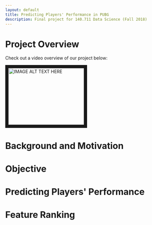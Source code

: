 ```yaml
---
layout: default
title: Predicting Players' Performance in PUBG
description: Final project for 140.711 Data Science (Fall 2018)
---
```


# Project Overview
Check out a video overview of our project below:

<a href="http://www.youtube.com/watch?feature=player_embedded&v=YOUTUBE_VIDEO_ID_HERE
" target="_blank"><img src="http://img.youtube.com/vi/YOUTUBE_VIDEO_ID_HERE/0.jpg" 
alt="IMAGE ALT TEXT HERE" width="240" height="180" border="10" /></a>

# Background and Motivation

# Objective
# Predicting Players' Performance
# Feature Ranking
